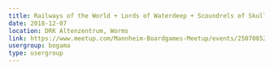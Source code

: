 ```yaml
---
title: Railways of the World + Lords of Waterdeep + Scoundrels of Skullport Erw.
date: 2018-12-07
location: DRK Altenzentrum, Worms
link: https://www.meetup.com/Mannheim-Boardgames-Meetup/events/250708528/
usergroup: bogama
type: usergroup
---
```

